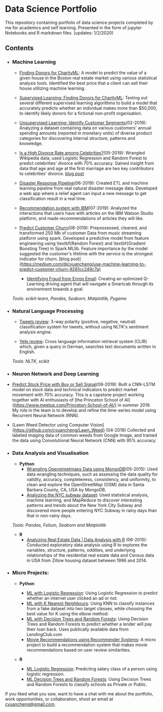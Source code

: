 # Data Science Portfolio
This repository containing portfolio of data science projects completed by me for academics and self learning. Presented in the form of jupyter Notebooks and R markdown files.
(updates: 1/2/2020)


## Contents

- ### Machine Learning

	- [Finding Donors for CharityML](): A model to predict the value of a given house in the Boston real estate market using various statistical analysis tools. Identified the best price that a client can sell their house utilizing machine learning.
	- [Supervised Learning: Finding Donors for CharityML](https://github.com/cyuancheng/Finding-Donors-for-CharityML/blob/master/finding_donors.ipynb): Testing out several different supervised learning algorithms to build a model that accurately predicts whether an individual makes more than $50,000, to identify likely donors for a fictional non-profit organisation.
	- [Unsupervised Learning: Identify Customer Segments](https://github.com/cyuancheng/Identify_Customer_Segments/blob/master/Identify_Customer_Segments.ipynb)(02-2019): Analyzing a dataset containing data on various customers' annual spending amounts (reported in monetary units) of diverse product categories for discovering internal structure, patterns and knowledge.

	- [Is a High Divorce Rate among Celebrities?](https://github.com/cyuancheng/BlogPost_Celebrity_Divorce)(05-2019): Wrangled Wikipedia data; used Logistic Regression and Random Forest to predict celebrities' divorce with 70% accuracy. Gained insight from data that age and age at the first marriage are two key contributors to celebrities' divorce. [blog post](https://medium.com/@cyuancheng/is-a-high-divorce-rate-among-celebrities-b87a9b9bdf28)
	- [Disaster Response Pipeline](https://github.com/cyuancheng/Disaster-Response-Pipeline)(06-2019): Created ETL and machine learning pipeline from real natural disaster message data. Developed a web app where a relief agent can input a new message to get classification result in a real time.
	
	- [Recommendation system with IBM](https://github.com/cyuancheng/recommendation_with_IBM)(07-2019): Analyzed the interactions that users have with articles on the IBM Watson Studio platform, and made recommendations of articles they will like.
	
	- [Predict Customer Churn](https://github.com/cyuancheng/Sparkify)(08-2019):  Prepossessed, cleaned, and transformed 250 Mb of customer Data from music streaming platform using spark. Developed a predictive model from  feature engineering using \textbf{Random Forest} and \textbf{Gradient Boosting Tree} in Spark MLlib. Feature importance by the model suggested the customer's lifetime with the service is the strongest indicator for churn. [blog post]{https://medium.com/@cyuancheng/use-machine-learning-to-predict-customer-churn-9281cc249c7a}
		- [Identifying Fraud from Enron Email](https://github.com/sajal2692/Training-a-Smartcab-to-Drive): Creating an optimized Q-Learning driving agent that will navigate a Smartcab through its environment towards a goal.
	

	
	_Tools: scikit-learn, Pandas, Seaborn, Matplotlib, Pygame_ 

- ### Natural Language Processing

	- [Tweets review](https://github.com/sajal2692/data-science-portfolio/blob/master/3-Way%20Sentiment%20Analysis%20for%20Tweets.ipynb): 3-way polarity (positive, negative, neutral) classification system for tweets, without using NLTK's sentiment analysis engine.

	- [Yelp review](https://github.com/sajal2692/data-science-portfolio/blob/master/Cross%20Language%20Information%20Retrieval.ipynb): Cross language information retrieval system (CLIR) which, given a query in German, searches text documents written in English.

	_Tools: NLTK, scikit_

- ### Neuron Network and Deep Learning

 - [Predict Stock Price with Buy or Sell Signal](https://github.com/cyuancheng/Stock_Prediction/blob/master/ETF_QQQ_CrossSignal.ipynb)(09-2019): Built a CNN-LSTM model on stock data and technical indicators to predict market movement with 70% accuracy. This is a capstone project working together with AI enthusiasts of [the Princeton School of AI]{https://www.meetup.com/Princeton-School-of-AI/} in summer 2019. My role in the team is to develop and refine the time-series model using Recurrent Neural Network (RNN).

- [Lawn Weed Detector using Computer Vision]{https://github.com/cyuancheng/Lawn_Weed} (04-2019) Collected and labeled imaging data of common weeds from Google Image, and trained the data using Convolutional Neural Network (CNN) with 95\% accuracy.

- ### Data Analysis and Visualisation
	- __Python__
		- [Wrangling Openstreetmaps Data using MongoDB](https://github.com/cyuancheng/Data-Wrangle-Openstreetmaps-Data)(05-2015): Used data wrangling techniques, such as assessing the data quality for validity, accuracy, completeness, consistency, and uniformity, to clean and explore the OpenStreetMap (OSM) data in Santa Barbara County, CA, USA by MongoDB.
		- [Analyzing the NYC subway dataset](https://github.com/cyuancheng/Intro-Data-Science):  Used statistical analysis, machine learning, and MapReduce to discover interesting patterns and trends about the New York City Subway and discovered more people entering NYC Subway in rainy days than that in non-rainy days.
		
	_Tools: Pandas, Folium, Seaborn and Matplotlib_

	- __R__ 
		- [Analyzing Real Estate Data | Data Analysis with R](http://rpubs.com/cyuancheng/ZillowHousing) (06-2015): Conducted exploratory data analysis using R to explores the variables, structure, patterns, oddities, and underlying relationships of the residential real estate data and Census data in USA from Zillow housing dataset between 1996 and 2014.
		

- ### Micro Projects: 

	- __Python__
		- [ML with Logistic Regression](https://github.com/sajal2692/data-science-portfolio/blob/master/ML%20Micro%20Projects/Machine%20Learning%20with%20Logistic%20Regression.ipynb): Using Logistic Regression to predict whether an internet user clicked an ad or not.
		- [ML with K Nearest Neighbours](https://github.com/sajal2692/data-science-portfolio/blob/master/ML%20Micro%20Projects/ML%20with%20K%20Nearest%20Neighbors.ipynb): Using KNN to classify instances from a fake dataset into two target classes, while choosing the best value for K using the elbow method.
		- [ML with Decision Trees and Random Forests](https://github.com/sajal2692/data-science-portfolio/blob/master/ML%20Micro%20Projects/Machine%20Learning%20with%20Decision%20Trees%20and%20Random%20Forests.ipynb): Using Decision Trees and Random Forests to predict whether a lender will pay their loan back. Uses publically available data from LendingClub.com
		- [Movie Recommendations using Recommender Systems](https://github.com/sajal2692/data-science-portfolio/blob/master/ML%20Micro%20Projects/Recommender%20Systems%20with%20Python.ipynb): A micro project to build a recommendation system that makes movie recommendations based on user review similarities. 

	- __R__
		- [ML Logistic Regression](http://rpubs.com/sajal_sharma/micro_logistic): Predicting salary class of a person using logistic regression.
		- [ML Decision Trees and Random Forests](http://rpubs.com/sajal_sharma/micro_dt_rf): Using Decision Trees and Random Forests to classify schools as Private or Public.

If you liked what you saw, want to have a chat with me about the portfolio, work opportunities, or collaboration, shoot an email at cyuancheng@gmail.com.
